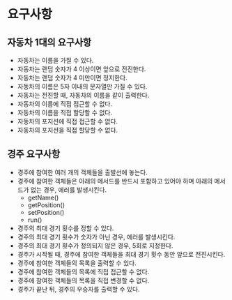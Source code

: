 # 요구사항

## 자동차 1대의 요구사항

- 자동차는 이름을 가질 수 있다.
- 자동차는 랜덤 숫자가 4 이상이면 앞으로 전진한다.
- 자동차는 랜덤 숫자가 4 미만이면 정지한다.
- 자동차의 이름은 5자 이내의 문자열만 가질 수 있다.
- 자동차는 전진할 때, 자동차의 이름을 같이 출력한다.
- 자동차의 이름에 직접 접근할 수 없다.
- 자동차의 이름을 직접 할당할 수 없다.
- 자동차의 포지션에 직접 접근할 수 없다.
- 자동차의 포지션을 직접 할당할 수 없다.

## 경주 요구사항

- 경주에 참여한 여러 개의 객체들을 출발선에 놓는다.
- 경주에 참여한 객체들은 아래의 메서드를 반드시 포함하고 있어야 하며 아래의 메서드가 없는 경우, 에러를 발생시킨다.
  - getName()
  - getPosition()
  - setPosition()
  - run()
- 경주의 최대 경기 횟수를 정할 수 있다.
- 경주의 최대 경기 횟수가 숫자가 아닌 경우, 에러를 발생시킨다.
- 경주의 최대 경기 횟수가 정의되지 않은 경우, 5회로 지정한다.
- 경주가 시작될 때, 경주에 참여한 객체들을 최대 경기 횟수 동안 앞으로 전진시킨다.
- 경주에 참여한 객체들의 목록을 출력할 수 있다.
- 경주에 참여한 객체들의 목록에 직접 접근할 수 없다.
- 경주에 참여한 객체들의 목록을 직접 변경할 수 없다.
- 경주가 끝난 뒤, 경주의 우승자를 출력할 수 있다.
